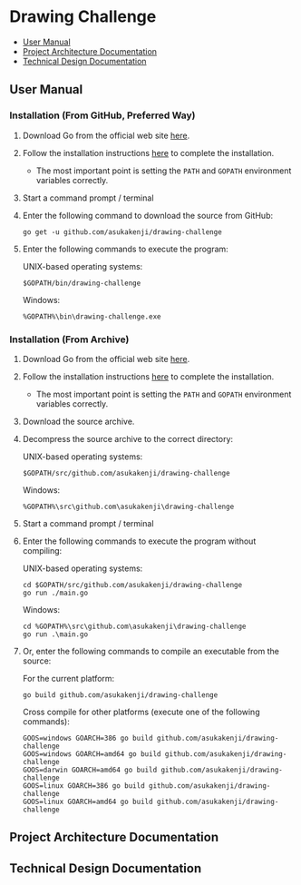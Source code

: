 # Drawing Challenge

- [User Manual](#user-manual)
- [Project Architecture Documentation](#project-architecture-documentation)
- [Technical Design Documentation](#technical-design-documentation)

## User Manual

### Installation (From GitHub, Preferred Way)

1. Download Go from the official web site [here](https://golang.org/dl/).
1. Follow the installation instructions [here](https://golang.org/doc/install) to complete the installation.
   - The most important point is setting the `PATH` and `GOPATH` environment variables correctly.
1. Start a command prompt / terminal
1. Enter the following command to download the source from GitHub:

       go get -u github.com/asukakenji/drawing-challenge
1. Enter the following commands to execute the program:

    UNIX-based operating systems:

       $GOPATH/bin/drawing-challenge

    Windows:

       %GOPATH%\bin\drawing-challenge.exe

### Installation (From Archive)

1. Download Go from the official web site [here](https://golang.org/dl/).
1. Follow the installation instructions [here](https://golang.org/doc/install) to complete the installation.
   - The most important point is setting the `PATH` and `GOPATH` environment variables correctly.
1. Download the source archive.
1. Decompress the source archive to the correct directory:

    UNIX-based operating systems:

       $GOPATH/src/github.com/asukakenji/drawing-challenge

    Windows:

       %GOPATH%\src\github.com\asukakenji\drawing-challenge
1. Start a command prompt / terminal
1. Enter the following commands to execute the program without compiling:

    UNIX-based operating systems:

       cd $GOPATH/src/github.com/asukakenji/drawing-challenge
       go run ./main.go

    Windows:

       cd %GOPATH%\src\github.com\asukakenji\drawing-challenge
       go run .\main.go
1. Or, enter the following commands to compile an executable from the source:

    For the current platform:

       go build github.com/asukakenji/drawing-challenge

    Cross compile for other platforms (execute one of the following commands):

       GOOS=windows GOARCH=386 go build github.com/asukakenji/drawing-challenge
       GOOS=windows GOARCH=amd64 go build github.com/asukakenji/drawing-challenge
       GOOS=darwin GOARCH=amd64 go build github.com/asukakenji/drawing-challenge
       GOOS=linux GOARCH=386 go build github.com/asukakenji/drawing-challenge
       GOOS=linux GOARCH=amd64 go build github.com/asukakenji/drawing-challenge

## Project Architecture Documentation

## Technical Design Documentation

